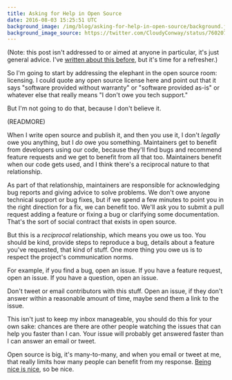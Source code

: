 ```yaml
---
title: Asking for Help in Open Source
date: 2016-08-03 15:25:51 UTC
background_image: /img/blog/asking-for-help-in-open-source/background.jpg
background_image_source: https://twitter.com/CloudyConway/status/760207993040502786
---
```


(Note: this post isn't addressed to or aimed at anyone in particular, it's just general advice. I've [written about this before](/blog/how-to-ask-for-developer-help), but it's time for a refresher.)

So I'm going to start by addressing the elephant in the open source room: licensing. I could quote any open source license here and point out that it says "software provided without warranty" or "software provided as-is" or whatever else that really means "I don't owe you tech support."

But I'm not going to do that, because I don't believe it.

(READMORE)

When I write open source and publish it, and then you use it, I don't _legally_ owe you anything, but I _do_ owe you something. Maintainers get to benefit from developers using our code, because they'll find bugs and recommend feature requests and we get to benefit from all that too. Maintainers benefit when our code gets used, and I think there's a reciprocal nature to that relationship.

As part of that relationship, maintainers are responsible for acknowledging bug reports and giving advice to solve problems. We don't owe anyone technical support or bug fixes, but if we spend a few minutes to point you in the right direction for a fix, we can benefit too. We'll ask you to submit a pull request adding a feature or fixing a bug or clarifying some documentation. That's the sort of social contract that exists in open source.

But this is a _reciprocal_ relationship, which means you owe us too. You should be kind, provide steps to reproduce a bug, details about a feature you've requested, that kind of stuff. One more thing you owe us is to respect the project's communication norms.

For example, if you find a bug, open an issue. If you have a feature request, open an issue. If you have a question, open an issue.

Don't tweet or email contributors with this stuff. Open an issue, if they don't answer within a reasonable amount of time, maybe send them a link to the issue.

This isn't just to keep my inbox manageable, you should do this for your own sake: chances are there are other people watching the issues that can help you faster than I can. Your issue will probably get answered faster than I can answer an email or tweet.

Open source is big, it's many-to-many, and when you email or tweet at me, that really limits how many people can benefit from my response. [Being nice is nice](https://realm.io/news/altconf-orta-therox-being-nice-in-open-source/), so be nice.

